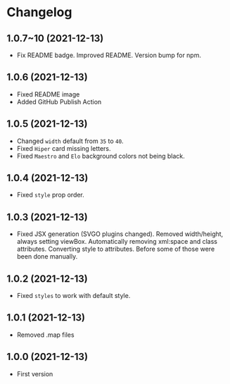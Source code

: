# Changelog

<!-- Template, # for major version, ## for minor and patch

# 1.0.0 (YYYY-MM-DD)
### Added
*
### Changed
*
### Fixed
*
-->

## 1.0.7~10 (2021-12-13)
* Fix README badge. Improved README. Version bump for npm.

## 1.0.6 (2021-12-13)
* Fixed README image
* Added GitHub Publish Action

## 1.0.5 (2021-12-13)
* Changed `width` default from `35` to `40`.
* Fixed `Hiper` card missing letters.
* Fixed `Maestro` and `Elo` background colors not being black.


## 1.0.4 (2021-12-13)
* Fixed `style` prop order.

## 1.0.3 (2021-12-13)
* Fixed JSX generation (SVGO plugins changed). Removed width/height, always setting viewBox. Automatically removing xml:space and class attributes. Converting style to attributes. Before some of those were been done manually.

## 1.0.2 (2021-12-13)
* Fixed `styles` to work with default style.

## 1.0.1 (2021-12-13)
* Removed .map files

## 1.0.0 (2021-12-13)
* First version

